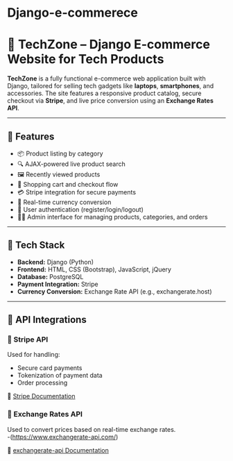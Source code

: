 ﻿# Django-e-commerece

# 🛒 TechZone – Django E-commerce Website for Tech Products

**TechZone** is a fully functional e-commerce web application built with Django, tailored for selling tech gadgets like **laptops**, **smartphones**, and accessories. The site features a responsive product catalog, secure checkout via **Stripe**, and live price conversion using an **Exchange Rates API**.

---

## 🚀 Features

- 📦 Product listing by category
- 🔍 AJAX-powered live product search
- 🖼️ Recently viewed products
- 🛒 Shopping cart and checkout flow
- 💳 Stripe integration for secure payments
- 💱 Real-time currency conversion
- 🔐 User authentication (register/login/logout)
- 🧑‍💼 Admin interface for managing products, categories, and orders

---

## 🔧 Tech Stack

- **Backend:** Django (Python)
- **Frontend:** HTML, CSS (Bootstrap), JavaScript, jQuery
- **Database:** PostgreSQL
- **Payment Integration:** Stripe
- **Currency Conversion:** Exchange Rate API (e.g., exchangerate.host)

---

## 🔌 API Integrations

### 🔹 Stripe API
Used for handling:
- Secure card payments
- Tokenization of payment data
- Order processing

🔗 [Stripe Documentation](https://stripe.com/docs)

### 🔹 Exchange Rates API
Used to convert prices based on real-time exchange rates.  
-(https://www.exchangerate-api.com/)

🔗 [exchangerate-api Documentation](https://www.exchangerate-api.com/docs/overview)





